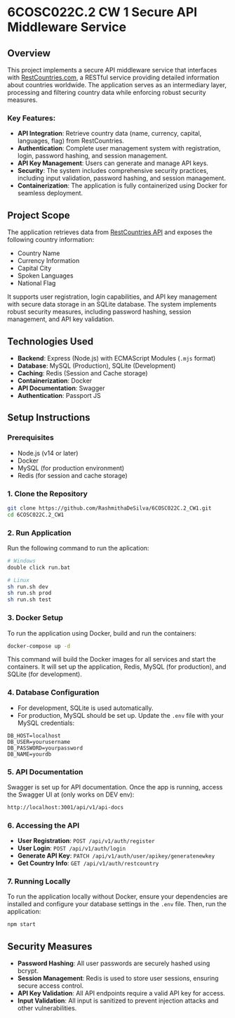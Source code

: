 # 6COSC022C.2 CW 1 Secure API Middleware Service 

## Overview

This project implements a secure API middleware service that interfaces with [RestCountries.com](https://restcountries.com), a RESTful service providing detailed information about countries worldwide. The application serves as an intermediary layer, processing and filtering country data while enforcing robust security measures.

### Key Features:
- **API Integration**: Retrieve country data (name, currency, capital, languages, flag) from RestCountries.
- **Authentication**: Complete user management system with registration, login, password hashing, and session management.
- **API Key Management**: Users can generate and manage API keys.
- **Security**: The system includes comprehensive security practices, including input validation, password hashing, and session management.
- **Containerization**: The application is fully containerized using Docker for seamless deployment.

## Project Scope

The application retrieves data from [RestCountries API](https://restcountries.com) and exposes the following country information:
- Country Name
- Currency Information
- Capital City
- Spoken Languages
- National Flag

It supports user registration, login capabilities, and API key management with secure data storage in an SQLite database. The system implements robust security measures, including password hashing, session management, and API key validation.

## Technologies Used

- **Backend**: Express (Node.js) with ECMAScript Modules (`.mjs` format)
- **Database**: MySQL (Production), SQLite (Development)
- **Caching**: Redis (Session and Cache storage)
- **Containerization**: Docker
- **API Documentation**: Swagger
- **Authentication**: Passport JS

## Setup Instructions

### Prerequisites
- Node.js (v14 or later)
- Docker
- MySQL (for production environment)
- Redis (for session and cache storage)

### 1. Clone the Repository

```bash
git clone https://github.com/RashmithaDeSilva/6COSC022C.2_CW1.git
cd 6COSC022C.2_CW1
```

### 2. Run Application

Run the following command to run the aplication:

```bash
# Windows
double click run.bat

# Linux
sh run.sh dev
sh run.sh prod
sh run.sh test
```

### 3. Docker Setup

To run the application using Docker, build and run the containers:

```bash
docker-compose up -d
```

This command will build the Docker images for all services and start the containers. It will set up the application, Redis, MySQL (for production), and SQLite (for development).

### 4. Database Configuration

- For development, SQLite is used automatically.
- For production, MySQL should be set up. Update the `.env` file with your MySQL credentials:

```env
DB_HOST=localhost
DB_USER=yourusername
DB_PASSWORD=yourpassword
DB_NAME=yourdb
```

### 5. API Documentation

Swagger is set up for API documentation. Once the app is running, access the Swagger UI at (only works on DEV env):

```bash
http://localhost:3001/api/v1/api-docs
```

### 6. Accessing the API

- **User Registration**: `POST /api/v1/auth/register`
- **User Login**: `POST /api/v1/auth/login`
- **Generate API Key**: `PATCH /api/v1/auth/user/apikey/generatenewkey`
- **Get Country Info**: `GET /api/v1/auth/restcountry`

### 7. Running Locally

To run the application locally without Docker, ensure your dependencies are installed and configure your database settings in the `.env` file. Then, run the application:

```bash
npm start
```

## Security Measures

- **Password Hashing**: All user passwords are securely hashed using bcrypt.
- **Session Management**: Redis is used to store user sessions, ensuring secure access control.
- **API Key Validation**: All API endpoints require a valid API key for access.
- **Input Validation**: All input is sanitized to prevent injection attacks and other vulnerabilities.
